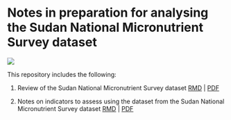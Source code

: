 # Notes in preparation for analysing the Sudan National Micronutrient Survey dataset

<!-- badges: start -->
[![](https://img.shields.io/badge/version-v0.2.0-orange)](https://github.com/ernestguevarra/sudanMNreview/tree/v0.2.0)
<!-- badges: end -->

This repository includes the following:

1. Review of the Sudan National Micronutrient Survey dataset 
[RMD](https://github.com/ernestguevarra/sudanMNreview/blob/master/sudanMNreview.Rmd) | [PDF](https://github.com/ernestguevarra/sudanMNreview/blob/master/sudanMNreview.pdf)

2. Notes on indicators to assess using the dataset from the Sudan National Micronutrient Survey dataset 
[RMD](https://github.com/ernestguevarra/sudanMNreview/blob/master/sudanMNindicators.Rmd) |
[PDF](https://github.com/ernestguevarra/sudanMNreview/blob/master/sudanMNindicators.pdf)

